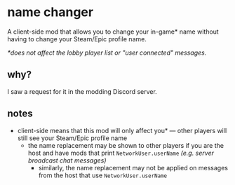 # name changer

A client-side mod that allows you to change your in-game\* name without having to change your Steam/Epic profile name.

*\*does not affect the lobby player list or "user connected" messages.*

## why?

I saw a request for it in the modding Discord server.

## notes
- client-side means that this mod will only affect you* — other players will still see your Steam/Epic profile name
    - the name replacement may be shown to other players if you are the host and have mods that print `NetworkUser.userName` *(e.g. server broadcast chat messages)*
        - similarly, the name replacement may not be applied on messages from the host that use `NetworkUser.userName`
